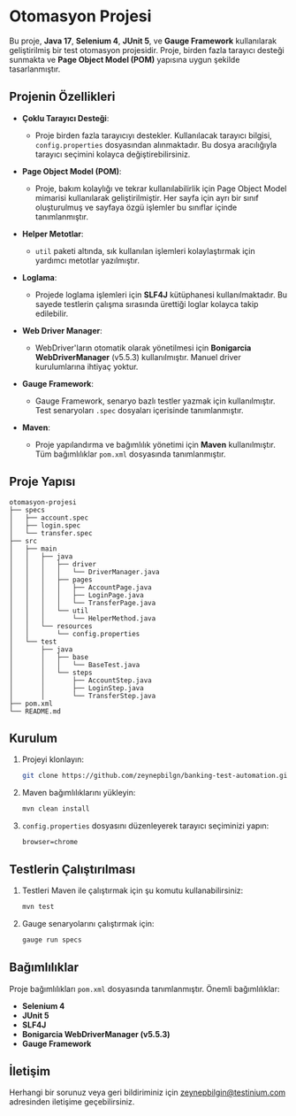 # Otomasyon Projesi

Bu proje, **Java 17**, **Selenium 4**, **JUnit 5**, ve **Gauge Framework** kullanılarak geliştirilmiş bir test otomasyon projesidir. Proje, birden fazla tarayıcı desteği sunmakta ve **Page Object Model (POM)** yapısına uygun şekilde tasarlanmıştır.

## Projenin Özellikleri

- **Çoklu Tarayıcı Desteği**:
    - Proje birden fazla tarayıcıyı destekler. Kullanılacak tarayıcı bilgisi, `config.properties` dosyasından alınmaktadır. Bu dosya aracılığıyla tarayıcı seçimini kolayca değiştirebilirsiniz.

- **Page Object Model (POM)**:
    - Proje, bakım kolaylığı ve tekrar kullanılabilirlik için Page Object Model mimarisi kullanılarak geliştirilmiştir. Her sayfa için ayrı bir sınıf oluşturulmuş ve sayfaya özgü işlemler bu sınıflar içinde tanımlanmıştır.

- **Helper Metotlar**:
    - `util` paketi altında, sık kullanılan işlemleri kolaylaştırmak için yardımcı metotlar yazılmıştır.

- **Loglama**:
    - Projede loglama işlemleri için **SLF4J** kütüphanesi kullanılmaktadır. Bu sayede testlerin çalışma sırasında ürettiği loglar kolayca takip edilebilir.

- **Web Driver Manager**:
    - WebDriver'ların otomatik olarak yönetilmesi için **Bonigarcia WebDriverManager** (v5.5.3) kullanılmıştır. Manuel driver kurulumlarına ihtiyaç yoktur.

- **Gauge Framework**:
    - Gauge Framework, senaryo bazlı testler yazmak için kullanılmıştır. Test senaryoları `.spec` dosyaları içerisinde tanımlanmıştır.

- **Maven**:
    - Proje yapılandırma ve bağımlılık yönetimi için **Maven** kullanılmıştır. Tüm bağımlılıklar `pom.xml` dosyasında tanımlanmıştır.

## Proje Yapısı 
```plaintext
otomasyon-projesi
├── specs
│   ├── account.spec
│   ├── login.spec
│   └── transfer.spec
├── src
│   ├── main
│   │   ├── java
│   │   │   ├── driver
│   │   │   │   └── DriverManager.java
│   │   │   ├── pages
│   │   │   │   ├── AccountPage.java
│   │   │   │   ├── LoginPage.java
│   │   │   │   └── TransferPage.java
│   │   │   └── util
│   │   │       └── HelperMethod.java
│   │   └── resources
│   │       └── config.properties
│   └── test
│       ├── java
│       │   ├── base
│       │   │   └── BaseTest.java
│       │   └── steps
│       │       ├── AccountStep.java
│       │       ├── LoginStep.java
│       │       └── TransferStep.java
├── pom.xml
└── README.md
```

## Kurulum

1. Projeyi klonlayın:
   ```bash
   git clone https://github.com/zeynepbilgn/banking-test-automation.git
   ```

2. Maven bağımlılıklarını yükleyin:
   ```bash
   mvn clean install
   ```

3. `config.properties` dosyasını düzenleyerek tarayıcı seçiminizi yapın:
   ```properties
   browser=chrome
   ```

## Testlerin Çalıştırılması

1. Testleri Maven ile çalıştırmak için şu komutu kullanabilirsiniz:
   ```bash
   mvn test
   ```

2. Gauge senaryolarını çalıştırmak için:
   ```bash
   gauge run specs
   ```

## Bağımlılıklar

Proje bağımlılıkları `pom.xml` dosyasında tanımlanmıştır. Önemli bağımlılıklar:

- **Selenium 4**
- **JUnit 5**
- **SLF4J**
- **Bonigarcia WebDriverManager (v5.5.3)**
- **Gauge Framework**

## İletişim

Herhangi bir sorunuz veya geri bildiriminiz için [zeynepbilgin@testinium.com](mailto:zeynepbilgin@testinium.com) adresinden iletişime geçebilirsiniz.
